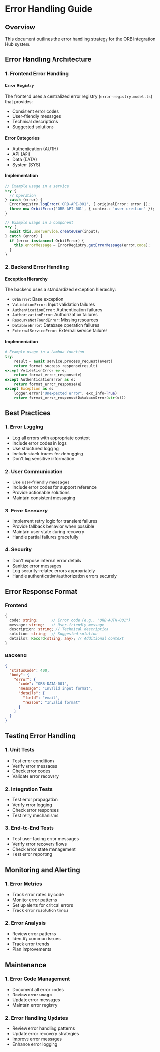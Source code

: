 # Error Handling Guide

## Overview
This document outlines the error handling strategy for the ORB Integration Hub system.

## Error Handling Architecture

### 1. Frontend Error Handling

#### Error Registry
The frontend uses a centralized error registry (`error-registry.model.ts`) that provides:
- Consistent error codes
- User-friendly messages
- Technical descriptions
- Suggested solutions

#### Error Categories
- Authentication (AUTH)
- API (API)
- Data (DATA)
- System (SYS)

#### Implementation
```typescript
// Example usage in a service
try {
  // Operation
} catch (error) {
  ErrorRegistry.logError('ORB-API-001', { originalError: error });
  throw new OrbitError('ORB-API-001', { context: 'user creation' });
}

// Example usage in a component
try {
  await this.userService.createUser(input);
} catch (error) {
  if (error instanceof OrbitError) {
    this.errorMessage = ErrorRegistry.getErrorMessage(error.code);
  }
}
```

### 2. Backend Error Handling

#### Exception Hierarchy
The backend uses a standardized exception hierarchy:
- `OrbError`: Base exception
- `ValidationError`: Input validation failures
- `AuthenticationError`: Authentication failures
- `AuthorizationError`: Authorization failures
- `ResourceNotFoundError`: Missing resources
- `DatabaseError`: Database operation failures
- `ExternalServiceError`: External service failures

#### Implementation
```python
# Example usage in a Lambda function
try:
    result = await service.process_request(event)
    return format_success_response(result)
except ValidationError as e:
    return format_error_response(e)
except AuthenticationError as e:
    return format_error_response(e)
except Exception as e:
    logger.error("Unexpected error", exc_info=True)
    return format_error_response(DatabaseError(str(e)))
```

## Best Practices

### 1. Error Logging
- Log all errors with appropriate context
- Include error codes in logs
- Use structured logging
- Include stack traces for debugging
- Don't log sensitive information

### 2. User Communication
- Use user-friendly messages
- Include error codes for support reference
- Provide actionable solutions
- Maintain consistent messaging

### 3. Error Recovery
- Implement retry logic for transient failures
- Provide fallback behavior when possible
- Maintain user state during recovery
- Handle partial failures gracefully

### 4. Security
- Don't expose internal error details
- Sanitize error messages
- Log security-related errors appropriately
- Handle authentication/authorization errors securely

## Error Response Format

### Frontend
```typescript
{
  code: string;      // Error code (e.g., "ORB-AUTH-001")
  message: string;   // User-friendly message
  description: string; // Technical description
  solution: string;  // Suggested solution
  details?: Record<string, any>; // Additional context
}
```

### Backend
```json
{
  "statusCode": 400,
  "body": {
    "error": {
      "code": "ORB-DATA-001",
      "message": "Invalid input format",
      "details": {
        "field": "email",
        "reason": "Invalid format"
      }
    }
  }
}
```

## Testing Error Handling

### 1. Unit Tests
- Test error conditions
- Verify error messages
- Check error codes
- Validate error recovery

### 2. Integration Tests
- Test error propagation
- Verify error logging
- Check error responses
- Test retry mechanisms

### 3. End-to-End Tests
- Test user-facing error messages
- Verify error recovery flows
- Check error state management
- Test error reporting

## Monitoring and Alerting

### 1. Error Metrics
- Track error rates by code
- Monitor error patterns
- Set up alerts for critical errors
- Track error resolution times

### 2. Error Analysis
- Review error patterns
- Identify common issues
- Track error trends
- Plan improvements

## Maintenance

### 1. Error Code Management
- Document all error codes
- Review error usage
- Update error messages
- Maintain error registry

### 2. Error Handling Updates
- Review error handling patterns
- Update error recovery strategies
- Improve error messages
- Enhance error logging 